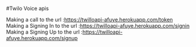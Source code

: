 #Twilo Voice apis

Making a call to the url :https://twilloapi-afuye.herokuapp.com/token
Making a Signing In to the url :https://twilloapi-afuye.herokuapp.com/signin
Making a Signing Up to the url :https://twilloapi-afuye.herokuapp.com/signup

<!-- generate the response below  -->
